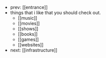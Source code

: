 - prev: [[entrance]]
- things that i like that you should check out.
	- [[music]]
	- [[movies]]
	- [[shows]]
	- [[books]]
	- [[games]]
	- [[websites]]
- next: [[infrastructure]]